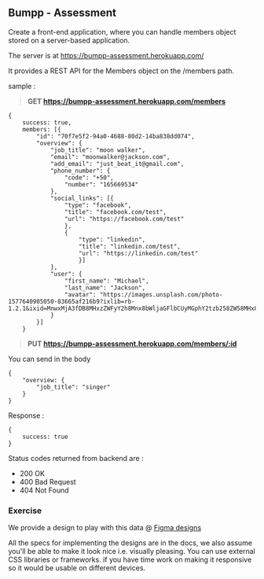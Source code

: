 ## Bumpp - Assessment

Create a front-end application, where you can handle members object stored on a server-based application.

The server is at https://bumpp-assessment.herokuapp.com/

It provides a REST API for the Members object on the /members path.

sample :

> **GET https://bumpp-assessment.herokuapp.com/members**

```
{
    success: true,
    members: [{
        "id": "70f7e5f2-94a0-4688-80d2-14ba838dd074",
        "overview": {
            "job_title": "moon walker",
            "email": "moonwalker@jackson.com",
            "add_email": "just_beat_it@gmail.com",
            "phone_number": {
                "code": "+50",
                "number": "165669534"
            },
            "social_links": [{
                "type": "facebook",
                "title": "facebook.com/test",
                "url": "https://facebook.com/test"
                },
                {
                    "type": "linkedin",
                    "title": "linkedin.com/test",
                    "url": "https://linkedin.com/test"
                    }]
            },
            "user": {
                "first_name": "Michael",
                "last_name": "Jackson",
                "avatar": "https://images.unsplash.com/photo-1577640905050-83665af216b9?ixlib=rb-1.2.1&ixid=MnwxMjA3fDB8MHxzZWFyY2h8Mnx8bWljaGFlbCUyMGphY2tzb258ZW58MHx8MHx8&auto=format&fit=crop&w=500&q=60"
            }
        }]
    }
```

> **PUT https://bumpp-assessment.herokuapp.com/members/:id**

You can send in the body

```
{
	"overview: {
		"job_title": "singer"
	}
}
```

Response :

```
{
    success: true
}
```

Status codes returned from backend are :

- 200 OK
- 400 Bad Request
- 404 Not Found

### Exercise

We provide a design to play with this data @ [Figma designs](https://www.figma.com/file/mkP9uv5A0kO3eY2msu128B/Bumpp-Web-Technical-Assessment?node-id=0:1)

All the specs for implementing the designs are in the docs, we also assume you'll be able to make it look nice i.e. visually pleasing. You can use external CSS libraries or frameworks. if you have time work on making it responsive so it would be usable on different devices.
